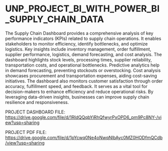 # UNP_PROJECT_BI_WITH_POWER_BI_SUPPLY_CHAIN_DATA

The Supply Chain Dashboard provides a comprehensive analysis of key performance indicators (KPIs) related to supply chain operations. It enables stakeholders to monitor efficiency, identify bottlenecks, and optimize logistics. Key insights include inventory management, order fulfillment, supplier performance, logistics, demand forecasting, and cost analysis. The dashboard highlights stock levels, processing times, supplier reliability, transportation costs, and operational bottlenecks. Predictive analytics help in demand forecasting, preventing stockouts or overstocking. Cost analysis showcases procurement and transportation expenses, aiding cost-saving initiatives. The dashboard also monitors customer satisfaction through order accuracy, fulfillment speed, and feedback. It serves as a vital tool for decision-makers to enhance efficiency and reduce operational risks. By leveraging data-driven insights, businesses can improve supply chain resilience and responsiveness.

PROJECT DASHBOARD FILE: https://drive.google.com/file/d/1RIdQQqbYiRhQfwyrPxOPD6_pm9Pc8NY-/view?usp=sharing

PROJECT PDF FILE: https://drive.google.com/file/d/1pYcwq0Ne4oNwqNlbAyc0MZ0HODfmQCdb/view?usp=sharing
